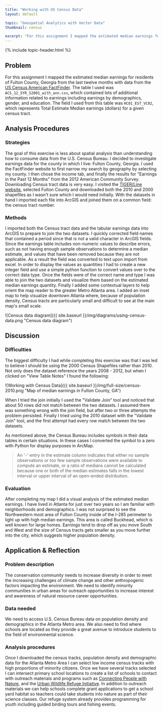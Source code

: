```yaml
---
title: "Working with US Census Data"
layout: default

topic: "Geospatial Analytics with Vector Data"
thumbnail: census

excerpt: "For this assignment I mapped the estimated median earnings for residents of Fulton County, Georgia from the last twelve months with data from the US Census American FactFinder.  The table I used  contained lots of information on earnings by demographics, gender, and education.  The field I used from this table represents Total Estimate Median earnings (dollars) for a given census tract."
---
```


{% include topic-header.html %}

## Problem

For this assignment I mapped the estimated median earnings for residents of Fulton County, Georgia from the last twelve months with data from the [US Census American FactFinder](http://factfinder2.census.gov/faces/nav/jsf/pages/index.xhtml).  The table I used was `ACS_12_5YR_S2001_with_ann.csv`, which contained lots of additional information related to earnings including earnings by demographics, gender, and education.  The field I used from this table was `HC01_EST_VC02`, which represents Total Estimate Median earnings (dollars) for a given census tract.

## Analysis Procedures

### Strategies

The goal of this exercise is less about spatial analysis than understanding how to consume data from the U.S. Census Bureau.  I decided to investigate earnings data for the county in which I live: Fulton County, Georgia.  I used the FactFinder website to first narrow my search by geography by selecting my county.  I then chose the income tab, and finally the results for "Earnings in the Past 12 Months" from the 2012 American Community Survey.  Downloading Census tract data is very easy.  I visited the [TIGER/Line website](http://www.census.gov/cgi-bin/geo/shapefiles2010/main), selected Fulton County and downloaded both the 2010 and 2000 shapefiles as I wasn't sure which I would need initially.  With the datasets in hand I imported each file into ArcGIS and joined them on a common field: the census tract number.

### Methods

I imported both the Census tract data and the tabular earnings data into ArcGIS to prepare to join the two datasets.  I quickly corrected field names that contained a period since that is not a valid character in ArcGIS fields.  Since the earnings table includes non-numeric values to describe errors, such as not having enough sample observations to determine a median estimate, and values that have been removed because they are not applicable.  As a result the field was converted to text upon import from excel.  In order to display the values as quantities I had to create a new integer field and use a simple python function to convert values over to the correct data type.  Once the fields were of the correct name and type I was able to join the two datasets and visualize them based on the estimated median earnings quantity.  Finally I added some contextual layers to help orient the map reader to the greater Metro Atlanta area.  I added an inset map to help visualize downtown Atlanta where, because of population density, Census tracts are particularly small and difficult to see at the main map's small scale.

![Census data diagram]({{ site.baseurl }}/img/diagrams/using-census-data.png "Census data diagram")

## Discussion

### Difficulties

The biggest difficulty I had while completing this exercise was that I was led to believe I should be using the 2000 Census Shapefiles rather than 2010.  Not only does the dataset reference the years 2008 - 2012, but when I clicked on "View Table Notes" I found the following:

![Working with Census Data]({{ site.baseurl }}/img/full-size/census-2010.png "Map of median earnings in Fulton County, GA")

When I tried the join initially I used the "Validate Join" tool and noticed that about 50 rows did not match between the two datasets.  I assumed there was something wrong with the join field, but after two or three attempts the problem persisted.  Finally I tried using the 2010 dataset with the "Validate Join" tool, and the first attempt had every row match between the two datasets.

As mentioned above, the Census Bureau includes symbols in their data tables in certain situations.  In these cases I converted the symbol to a zero with Python for display purposes in ArcMap. 

> An '-' entry in the estimate column indicates that either no sample observations or too few sample observations were available to compute an estimate, or a ratio of medians cannot be calculated because one or both of the median estimates falls in the lowest interval or upper interval of an open-ended distribution.

### Evaluation

After completing my map I did a visual analysis of the estimated median earnings.  I have lived in Atlanta for just over two years so I am familiar with neighborhoods and demographics.  I was not surprised to see the Northwestern most area of Fulton County inside of the I-285 perimeter to light up with high median earnings.  This area is called Buckhead, which is well known for large homes.  Earnings tend to drop off as you move South and West and the size of Census tracts gets smaller as you move further into the city, which suggests higher population density.

## Application & Reflection

### Problem description

The conservation community needs to increase diversity in order to meet the increasing challenges of climate change and other anthropogenic factors impacting the environment.  We need to identify minority communities in urban areas for outreach opportunities to increase interest and awareness of natural resource career opportunities.

### Data needed

We need to access U.S. Census Bureau data on population density and demographics in the Atlanta Metro area.  We also need to find where schools are located as they provide a great avenue to introduce students to the field of environmental science.

### Analysis procedures

Once I downloaded the census tracks, population density and demographic data for the Atlanta Metro Area I can select low income census tracks with high proportions of minority citizens.  Once we have several tracks selected I can intersect primary school locations to create a list of schools to contact with outreach materials and programs such as [Connecting People with Nature](https://www.fws.gov/northeast/cpwn/), and the [Urban Wildlife Refuge Initiative](https://www.fws.gov/refuges/vision/urbanwildliferefugeinitiative.html).  In addition to outreach materials we can help schools complete grant applications to get a school yard habitat so teachers could take students into nature as part of their science classes.  Our refuge system already provides programming for youth including guided birding tours and fishing events.